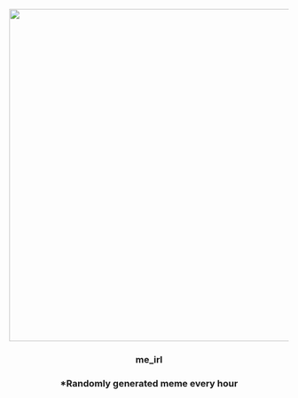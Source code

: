 <p align="center">
        <img src="https://i.redd.it/sjpbk22l93v81.jpg" width="600" height="600">
        </p>
        <h3 align="center">me_irl</h3>
        <h3 align="center">*Randomly generated meme every hour</h3>
    